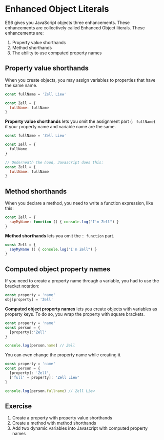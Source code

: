 # Enhanced Object Literals

ES6 gives you JavaScript objects three enhancements. These enhancements are collectively called Enhanced Object literals. These enhancements are:

1. Property value shorthands
2. Method shorthands
3. The ability to use computed property names

## Property value shorthands

When you create objects, you may assign variables to properties that have the same name.

```js
const fullName = 'Zell Liew'

const Zell = {
  fullName: fullName
}
```

**Property value shorthands** lets you omit the assignment part (`: fullName`) if your property name and variable name are the same.


```js
const fullName = 'Zell Liew'

const Zell = {
  fullName
}

// Underneath the hood, Javascript does this:
const Zell = {
  fullName: fullName
}
```

## Method shorthands

When you declare a method, you need to write a function expression, like this:

```js
const Zell = {
  sayMyName: function () { console.log("I'm Zell") }
}
```

**Method shorthands** lets you omit the `: function` part.

```js
const Zell = {
  sayMyName () { console.log("I'm Zell") }
}
```

## Computed object property names

If you need to create a property name through a variable, you had to use the bracket notation:

```js
const property = 'name'
obj[property] = 'Zell'
```

**Computed object property names** lets you create objects with variables as property keys. To do so, you wrap the property with square brackets.

```js
const property = 'name'
const person = {
  [property]:'Zell'
}

console.log(person.name) // Zell
```

You can even change the property name while creating it.

```js
const property = 'name'
const person = {
  [property]: 'Zell',
  ['full' + property]: 'Zell Liew'
}

console.log(person.fullname) // Zell Liew
```

## Exercise

1. Create a property with property value shorthands
2. Create a method with method shorthands
3. Add two dynamic variables into Javascript with computed property names